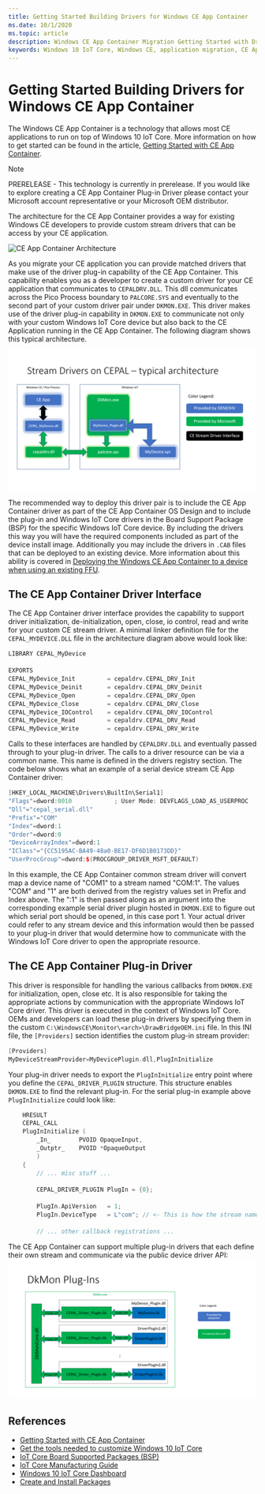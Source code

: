 ```yaml
---
title: Getting Started Building Drivers for Windows CE App Container
ms.date: 10/1/2020
ms.topic: article
description: Windows CE App Container Migration Getting Started with Drivers Guide
keywords: Windows 10 IoT Core, Windows CE, application migration, CE App Container
---
```


# Getting Started Building Drivers for Windows CE App Container

The Windows CE App Container is a technology that allows most CE applications to run on top of Windows 10 IoT Core. More information on how to get started can be found in the article, [Getting Started with CE App Container](windows-ce-app-container-getting-started.md).

> [!NOTE]
> PRERELEASE - This technology is currently in prerelease. If you would like to explore creating a CE App Container Plug-in Driver
> please contact your Microsoft account representative or your Microsoft OEM distributor.

The architecture for the CE App Container provides a way for existing Windows CE developers to provide custom stream drivers that can be access by your CE application.

![CE App Container Architecture](.//media/WindowsCEAppContainer/image1.png)

As you migrate your CE application you can provide matched drivers that make use of the driver plug-in capability of the CE App Container. This capability enables you as a developer to create a custom driver for your CE application that communicates to `CEPALDRV.DLL`. This dll communicates across the Pico Process boundary to `PALCORE.SYS` and eventually to the second part of your custom driver pair under `DKMON.EXE`. This driver makes use of the driver plug-in capability in `DKMON.EXE` to communicate not only with your custom Windows IoT Core device but also back to the CE Application running in the CE App Container. The following diagram shows this typical architecture.

![CE App Container Driver Plug-in Architecture](.//media/WindowsCEAppContainer/image3.png)

The recommended way to deploy this driver pair is to include the CE App Container driver as part of the CE App Container OS Design and to include the plug-in and Windows IoT Core drivers in the Board Support Package (BSP) for the specific Windows IoT Core device. By including the drivers this way you will have the required components included as part of the device install image. Additionally you may include the drivers in `.CAB` files that can be deployed to an existing device. More information about this ability is covered in [Deploying the Windows CE App Container to a device when using an existing FFU](windows-ce-app-container-getting-started.md#deploying-the-windows-ce-app-container-to-a-device-when-using-an-existing-ffu).

## The CE App Container Driver Interface

The CE App Container driver interface provides the capability to support driver initialization, de-initialization, open, close, io control, read and write for your custom CE stream driver. A minimal linker definition file for the `CEPAL_MYDEVICE.DLL` file in the architecture diagram above would look like:

```cpp
LIBRARY CEPAL_MyDevice

EXPORTS
CEPAL_MyDevice_Init         = cepaldrv.CEPAL_DRV_Init
CEPAL_MyDevice_Deinit       = cepaldrv.CEPAL_DRV_Deinit
CEPAL_MyDevice_Open         = cepaldrv.CEPAL_DRV_Open
CEPAL_MyDevice_Close        = cepaldrv.CEPAL_DRV_Close
CEPAL_MyDevice_IOControl    = cepaldrv.CEPAL_DRV_IOControl
CEPAL_MyDevice_Read         = cepaldrv.CEPAL_DRV_Read
CEPAL_MyDevice_Write        = cepaldrv.CEPAL_DRV_Write
```

Calls to these interfaces are handled by `CEPALDRV.DLL` and eventually passed through to your plug-in driver. The calls to a driver resource can be via a common name. This name is defined in the drivers registry section. The code below shows what an example of a serial device stream CE App Container driver:

```cpp
[HKEY_LOCAL_MACHINE\Drivers\BuiltIn\Serial1]
"Flags"=dword:0010            ; User Mode: DEVFLAGS_LOAD_AS_USERPROC
"Dll"="cepal_serial.dll"
"Prefix"="COM"
"Index"=dword:1
"Order"=dword:0
"DeviceArrayIndex"=dword:1
"IClass"="{CC5195AC-BA49-48a0-BE17-DF6D1B0173DD}"
"UserProcGroup"=dword:$(PROCGROUP_DRIVER_MSFT_DEFAULT)
```

In this example, the CE App Container common stream driver will convert map a device name of "COM1" to a stream named "COM:1".  The values "COM" and "1" are both derived from the registry values set in Prefix and Index above. The ":1" is then passed along as an argument into the corresponding example serial driver plugin hosted in `DKMON.EXE` to figure out which serial port should be opened, in this case port 1. Your actual driver could refer to any stream device and this information would then be passed to your plug-in driver that would determine how to communicate with the Windows IoT Core driver to open the appropriate resource.

## The CE App Container Plug-in Driver

This driver is responsible for handling the various callbacks from `DKMON.EXE` for initialization, open, close etc. It is also responsible for taking the appropriate actions by communication with the appropriate Windows IoT Core driver. This driver is executed in the context of Windows IoT Core. OEMs and developers can load these plug-in drivers by specifying them in the custom `C:\WindowsCE\Monitor\<arch>\DrawBridgeOEM.ini` file.  In this INI file, the `[Providers]` section identifies the custom plug-in stream provider:

```cpp
[Providers]
MyDeviceStreamProvider=MyDevicePlugin.dll,PlugInInitialize
```

Your plug-in driver needs to export the `PlugInInitialize` entry point where you define the `CEPAL_DRIVER_PLUGIN` structure. This structure enables `DKMON.EXE` to find the relevant plug-in. For the serial plug-in example above `PlugInInitialize` could look like:

```cpp
    HRESULT
    CEPAL_CALL
    PlugInInitialize (
        _In_        PVOID OpaqueInput,
        _Outptr_    PVOID *OpaqueOutput
        )
    {
        // ... misc stuff ...

        CEPAL_DRIVER_PLUGIN PlugIn = {0};

        PlugIn.ApiVersion   = 1;
        PlugIn.DeviceType   = L"com"; // <- This is how the stream name is defined

        // ... other callback registrations ...
```

The CE App Container can support multiple plug-in drivers that each define their own stream and communicate via the public device driver API:
![CE App Container Multiple Drivers](.//media/WindowsCEAppContainer/image4.png)

## References

- [Getting Started with CE App Container](windows-ce-app-container-getting-started.md)
- [Get the tools needed to customize Windows 10 IoT Core](/windows-hardware/manufacture/iot/set-up-your-pc-to-customize-iot-core)
- [IoT Core Board Supported Packages (BSP)](/windows-hardware/manufacture/iot/bsphardware)
- [IoT Core Manufacturing Guide](/windows-hardware/manufacture/iot/iot-core-manufacturing-guide)
- [Windows 10 IoT Core Dashboard](/windows/iot-core/connect-your-device/iotdashboard)
- [Create and Install Packages](/windows-hardware/manufacture/iot/create-install-package)
